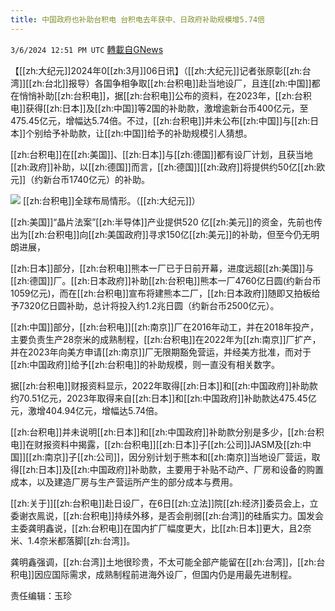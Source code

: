 ```yaml
---
title: 中国政府也补助台积电 台积电去年获中、日政府补助规模增5.74倍
---
```

`3/6/2024 12:51 PM UTC` [轉載自GNews](https://gnews.org/articles/2370741)

【[[zh:大纪元]]2024年0[[zh:3月]]06日讯】（[[zh:大纪元]]记者张原彰[[zh:台湾]][[zh:台北]]报导）各国争相争取[[zh:台积电]]赴当地设厂，且连[[zh:中国]]都在悄悄补助[[zh:台积电]]，据[[zh:台积电]]公布的资料，在2023年，[[zh:台积电]]获得[[zh:日本]]及[[zh:中国]]等2国的补助款，激增逾新台币400亿元，至475.45亿元，增幅达5.74倍。不过，[[zh:台积电]]并未公布[[zh:中国]]与[[zh:日本]]个别给予补助款，让[[zh:中国]]给予的补助规模引人猜想。

[[zh:台积电]]在[[zh:美国]]、[[zh:日本]]与[[zh:德国]]都有设厂计划，且获当地[[zh:政府]]补助，以[[zh:德国]]而言，[[zh:德国]][[zh:政府]]将提供约50亿[[zh:欧元]]（约新台币1740亿元）的补助。

![](https://i.epochtimes.com/assets/uploads/2024/03/id14196133-668224-600x613.jpg "") [[zh:台积电]]全球布局情形。（[[zh:大纪元]]）

[[zh:美国]]“晶片法案”[[zh:半导体]]产业提供520 亿[[zh:美元]]的资金，先前也传出为[[zh:台积电]]向[[zh:美国政府]]寻求150亿[[zh:美元]]的补助，但至今仍无明朗进展，

[[zh:日本]]部分，[[zh:台积电]]熊本一厂已于日前开幕，进度远超[[zh:美国]]与[[zh:德国]]厂。[[zh:日本政府]]补助[[zh:台积电]]熊本一厂4760亿日圆(约新台币1059亿元)，而在[[zh:台积电]]宣布将建熊本二厂，[[zh:日本政府]]随即又拍板给予7320亿日圆补助，总计将投入约1.2兆日圆（约新台币2500亿元）。

[[zh:中国]]部分，[[zh:台积电]][[zh:南京]]厂在2016年动工，并在2018年投产，主要负责生产28奈米的成熟制程，[[zh:台积电]]在2022年为[[zh:南京]]厂扩产，并在2023年向美方申请[[zh:南京]]厂无限期豁免营运，并经美方批准，而对于[[zh:中国政府]]给予[[zh:台积电]]的补助规模，则一直没有相关数字。

据[[zh:台积电]]财报资料显示，2022年取得[[zh:日本]]和[[zh:中国政府]]补助款约70.51亿元，2023年取得来自[[zh:日本]]和[[zh:中国政府]]补助款达475.45亿元，激增404.94亿元，增幅达5.74倍。

[[zh:台积电]]并未说明[[zh:日本]]和[[zh:中国政府]]补助款分别是多少，[[zh:台积电]]在财报资料中揭露，[[zh:台积电]][[zh:日本]]子[[zh:公司]]JASM及[[zh:中国]][[zh:南京]]子[[zh:公司]]，因分别计划于熊本和[[zh:南京]]当地设厂营运，取得[[zh:日本]]及[[zh:中国政府]]补助款，主要用于补贴不动产、厂房和设备的购置成本，以及建造厂房与生产营运所产生的部分成本与费用。

[[zh:关于]][[zh:台积电]]赴日设厂，在6日[[zh:立法]]院[[zh:经济]]委员会上，立委谢衣鳯说，[[zh:台积电]]持续外移，是否会削弱[[zh:台湾]]的硅盾实力。国发会主委龚明鑫说，[[zh:台积电]]在国内扩厂幅度更大，比[[zh:日本]]更大，且2奈米、1.4奈米都落脚[[zh:台湾]]。

龚明鑫强调，[[zh:台湾]]土地很珍贵，不太可能全部产能留在[[zh:台湾]]，[[zh:台积电]]因应国际需求，成熟制程前进海外设厂，但国内仍是用最先进制程。

责任编辑：玉珍
